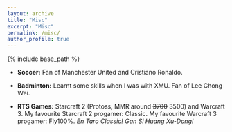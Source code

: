 ```yaml
---
layout: archive
title: "Misc"
excerpt: "Misc"
permalink: /misc/
author_profile: true
---
```

{% include base_path %}

* <b>Soccer:</b>
Fan of Manchester United and Cristiano Ronaldo.

* <b>Badminton:</b>
Learnt some skills when I was with XMU. Fan of Lee Chong Wei.

* <b>RTS Games:</b>
Starcraft 2 (Protoss, MMR around <del>3700</del> 3500) and Warcraft 3. My favourite Starcraft 2 progamer: Classic. My favourite Warcraft 3 progamer: Fly100%. <i>En Taro Classic! Gan Si Huang Xu-Dong!</i>
